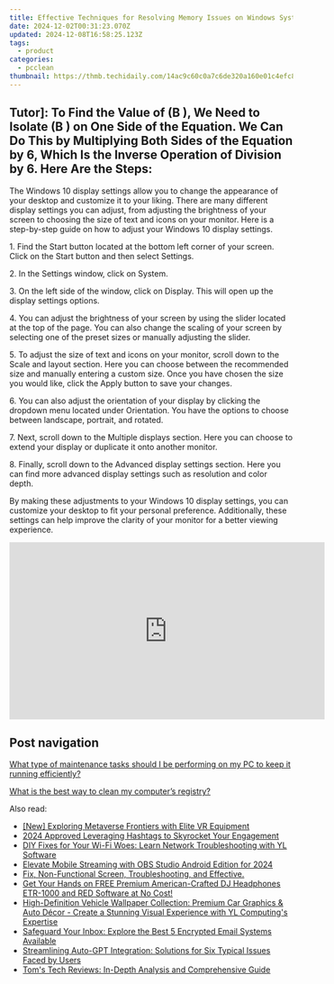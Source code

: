 ```yaml
---
title: Effective Techniques for Resolving Memory Issues on Windows Systems - Insights by YL Computing
date: 2024-12-02T00:31:23.070Z
updated: 2024-12-08T16:58:25.123Z
tags:
  - product
categories:
  - pcclean
thumbnail: https://thmb.techidaily.com/14ac9c60c0a7c6de320a160e01c4efc88f6a5375e7f1f2f22a50af90ed0a0cd5.jpg
---
```


## Tutor]: To Find the Value of \(B \), We Need to Isolate \(B \) on One Side of the Equation. We Can Do This by Multiplying Both Sides of the Equation by 6, Which Is the Inverse Operation of Division by 6. Here Are the Steps:

The Windows 10 display settings allow you to change the appearance of your desktop and customize it to your liking. There are many different display settings you can adjust, from adjusting the brightness of your screen to choosing the size of text and icons on your monitor. Here is a step-by-step guide on how to adjust your Windows 10 display settings. 

1\. Find the Start button located at the bottom left corner of your screen. Click on the Start button and then select Settings.

2\. In the Settings window, click on System.

3\. On the left side of the window, click on Display. This will open up the display settings options. 

4\. You can adjust the brightness of your screen by using the slider located at the top of the page. You can also change the scaling of your screen by selecting one of the preset sizes or manually adjusting the slider.

5\. To adjust the size of text and icons on your monitor, scroll down to the Scale and layout section. Here you can choose between the recommended size and manually entering a custom size. Once you have chosen the size you would like, click the Apply button to save your changes.

6\. You can also adjust the orientation of your display by clicking the dropdown menu located under Orientation. You have the options to choose between landscape, portrait, and rotated.

7\. Next, scroll down to the Multiple displays section. Here you can choose to extend your display or duplicate it onto another monitor.

8\. Finally, scroll down to the Advanced display settings section. Here you can find more advanced display settings such as resolution and color depth. 

By making these adjustments to your Windows 10 display settings, you can customize your desktop to fit your personal preference. Additionally, these settings can help improve the clarity of your monitor for a better viewing experience.

<!-- affiliate ads begin -->
<iframe width="560" height="315" src="https://www.youtube.com/embed/BR4gsW-J7as?si=9a56UDKZKhREZnwz" title="YouTube video player" frameborder="0" allow="accelerometer; autoplay; clipboard-write; encrypted-media; gyroscope; picture-in-picture; web-share" referrerpolicy="strict-origin-when-cross-origin" allowfullscreen></iframe>
<!-- affiliate ads end -->

## Post navigation

[What type of maintenance tasks should I be performing on my PC to keep it running efficiently?](https://tools.techidaily.com/pcclean/products/)

[What is the best way to clean my computer’s registry?](https://tools.techidaily.com/pcclean/products/)

<ins class="adsbygoogle"
     style="display:block"
     data-ad-format="autorelaxed"
     data-ad-client="ca-pub-7571918770474297"
     data-ad-slot="1223367746"></ins>

<ins class="adsbygoogle"
     style="display:block"
     data-ad-client="ca-pub-7571918770474297"
     data-ad-slot="8358498916"
     data-ad-format="auto"
     data-full-width-responsive="true"></ins>

<span class="atpl-alsoreadstyle">Also read:</span>
<div><ul>
<li><a href="https://some-knowledge.techidaily.com/new-exploring-metaverse-frontiers-with-elite-vr-equipment/"><u>[New] Exploring Metaverse Frontiers with Elite VR Equipment</u></a></li>
<li><a href="https://instagram-videos.techidaily.com/2024-approved-leveraging-hashtags-to-skyrocket-your-engagement/"><u>2024 Approved Leveraging Hashtags to Skyrocket Your Engagement</u></a></li>
<li><a href="https://win-cloud.techidaily.com/diy-fixes-for-your-wi-fi-woes-learn-network-troubleshooting-with-yl-software/"><u>DIY Fixes for Your Wi-Fi Woes: Learn Network Troubleshooting with YL Software</u></a></li>
<li><a href="https://screen-recording.techidaily.com/elevate-mobile-streaming-with-obs-studio-android-edition-for-2024/"><u>Elevate Mobile Streaming with OBS Studio Android Edition for 2024</u></a></li>
<li><a href="https://win-cloud.techidaily.com/fix-non-functional-screen-troubleshooting-and-effective/"><u>Fix, Non-Functional Screen, Troubleshooting, and Effective.</u></a></li>
<li><a href="https://win-cloud.techidaily.com/get-your-hands-on-free-premium-american-crafted-dj-headphones-etr-1000-and-red-software-at-no-cost/"><u>Get Your Hands on FREE Premium American-Crafted DJ Headphones ETR-1000 and RED Software at No Cost!</u></a></li>
<li><a href="https://win-cloud.techidaily.com/high-definition-vehicle-wallpaper-collection-premium-car-graphics-and-auto-decor-create-a-stunning-visual-experience-with-yl-computings-expertise/"><u>High-Definition Vehicle Wallpaper Collection: Premium Car Graphics & Auto Décor - Create a Stunning Visual Experience with YL Computing's Expertise</u></a></li>
<li><a href="https://technical-tips.techidaily.com/safeguard-your-inbox-explore-the-best-5-encrypted-email-systems-available/"><u>Safeguard Your Inbox: Explore the Best 5 Encrypted Email Systems Available</u></a></li>
<li><a href="https://tech-revival.techidaily.com/streamlining-auto-gpt-integration-solutions-for-six-typical-issues-faced-by-users/"><u>Streamlining Auto-GPT Integration: Solutions for Six Typical Issues Faced by Users</u></a></li>
<li><a href="https://hardware-help.techidaily.com/toms-tech-reviews-in-depth-analysis-and-comprehensive-guide/"><u>Tom's Tech Reviews: In-Depth Analysis and Comprehensive Guide</u></a></li>
</ul></div>

